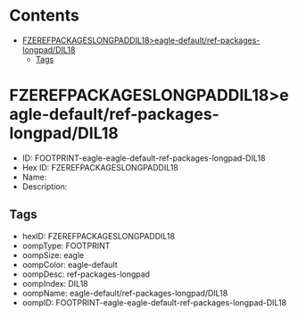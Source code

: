 



Contents
========

* [FZEREFPACKAGESLONGPADDIL18>eagle-default/ref-packages-longpad/DIL18](#fzerefpackageslongpaddil18eagle-defaultref-packages-longpaddil18)
	* [Tags](#tags)

# FZEREFPACKAGESLONGPADDIL18>eagle-default/ref-packages-longpad/DIL18

- ID: FOOTPRINT-eagle-eagle-default-ref-packages-longpad-DIL18
- Hex ID: FZEREFPACKAGESLONGPADDIL18
- Name: 
- Description: 

## Tags

- hexID: FZEREFPACKAGESLONGPADDIL18
- oompType: FOOTPRINT
- oompSize: eagle
- oompColor: eagle-default
- oompDesc: ref-packages-longpad
- oompIndex: DIL18
- oompName: eagle-default/ref-packages-longpad/DIL18
- oompID: FOOTPRINT-eagle-eagle-default-ref-packages-longpad-DIL18
